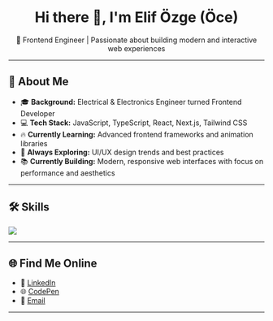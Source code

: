 <h1 align="center">Hi there 👋, I'm Elif Özge (Öce)</h1>

<p align="center">
    🎯 Frontend Engineer | Passionate about building modern and interactive web experiences
</p>

---

## 🚀 About Me
- 🎓 **Background:** Electrical & Electronics Engineer turned Frontend Developer  
- 💻 **Tech Stack:** JavaScript, TypeScript, React, Next.js, Tailwind CSS  
- 🔥 **Currently Learning:** Advanced frontend frameworks and animation libraries  
- 🌱 **Always Exploring:** UI/UX design trends and best practices  
- 📚 **Currently Building:** Modern, responsive web interfaces with focus on performance and aesthetics

---

## 🛠️ Skills
<a href="https://skillicons.dev">
    <img src="https://skillicons.dev/icons?i=html,css,tailwind,js,ts,react,redux,vite,nextjs,git" />
</a>

---

## 🌐 Find Me Online
- 💼 [LinkedIn](https://linkedin.com/in/elifozgevurmaz)  
- 🌐 [CodePen](https://codepen.io/ozgevurmaz)  
- 📩 [Email](mailto:ozgevurmaz@gmail.com)

---

